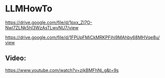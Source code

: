 # LLMHowTo

https://drive.google.com/file/d/1pxx_ZI7O-Nwl7ZLNk5hI3WzAsTLwvNU7/view

https://drive.google.com/file/d/1FPUpFMiCkMRKPFjhi9MAhby68MHVqe8u/view

## Video:

https://www.youtube.com/watch?v=zjkBMFhNj_g&t=9s
